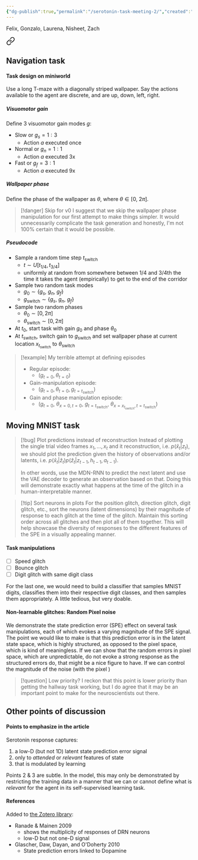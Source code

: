 ```yaml
---
{"dg-publish":true,"permalink":"/serotonin-task-meeting-2/","created":"","updated":""}
---
```



Felix, Gonzalo, Laurena, Nisheet, Zach


<div class="transclusion internal-embed is-loaded"><a class="markdown-embed-link" href="/navigation-task-serotonin-mice/" aria-label="Open link"><svg xmlns="http://www.w3.org/2000/svg" width="24" height="24" viewBox="0 0 24 24" fill="none" stroke="currentColor" stroke-width="2" stroke-linecap="round" stroke-linejoin="round" class="svg-icon lucide-link"><path d="M10 13a5 5 0 0 0 7.54.54l3-3a5 5 0 0 0-7.07-7.07l-1.72 1.71"></path><path d="M14 11a5 5 0 0 0-7.54-.54l-3 3a5 5 0 0 0 7.07 7.07l1.71-1.71"></path></svg></a><div class="markdown-embed">





## Navigation task

#### Task design on miniworld

Use a long T-maze with a diagonally striped wallpaper. Say the actions available to the agent are discrete, and are up, down, left, right.

##### Visuomotor gain

Define 3 visuomotor gain modes $g$:

- Slow or $g_s=1:3$
	- Action $a$ executed once
- Normal or $g_n=1:1$
	- Action $a$ executed 3x
- Fast or $g_f=3:1$
	- Action $a$ executed 9x

##### Wallpaper phase

Define the phase of the wallpaper as $\theta$, where $\theta\in[0,\ 2\pi]$.


> [!danger] Skip for v0
> I suggest that we skip the wallpaper phase manipulation for our first attempt to make things simpler. It would unnecessarily complicate the task generation and honestly, I'm not 100% certain that it would be possible.


##### Pseudocode

- Sample a random time step $t_\text{switch}$
	- $t\sim U[t_{1/4}, t_{3/4}]$
	- uniformly at random from somewhere between 1/4 and 3/4th the time it takes the agent (empirically) to get to the end of the corridor
- Sample two random task modes
	- $g_0\sim\{g_s,\ g_n,\ g_f\}$
	- $g_\text{switch}\sim\{g_s,\ g_n,\ g_f\}$
- Sample two random phases
	- $\theta_0\sim[0,2\pi]$
	- $\theta_\text{switch}\sim[0,2\pi]$
- At $t_0$, start task with gain $g_0$ and phase $\theta_0$ 
- At $t_\text{switch}$, switch gain to $g_\text{switch}$ and set wallpaper phase at current location $x_{t_\text{switch}}$ to $\theta_\text{switch}$

> [!example] My terrible attempt at defining episodes
> - Regular episode:
> 	- $\left(g_{t=0},\theta_{t=0}\right)$
> - Gain-manipulation episode:
> 	- $\left(g_{t=0},\theta_{t=0},g_{t=t_\text{switch}}\right)$
> - Gain and phase manipulation episode:
> 	- $\left(g_{t=0},\ \theta_{x=0,t=0},\ g_{t=t_\text{switch}},\ \theta_{x=x_{t_\text{switch}},t=t_\text{switch}}\right)$


</div></div>


## Moving MNIST task

> [!bug] Plot predictions instead of reconstruction
> Instead of plotting the single trial video frames $x_1, ..., x_t$ and it reconstruction, i.e. $p(\hat{x}_t|z_t)$, we should plot the prediction given the history of observations and/or latents, i.e. $p(\hat{x}_t|\hat{z}_t) p(\hat{z}_{t}|z_{t-1},h_{t-1},a_{t-1})$. 
> 
> In other words, use the MDN-RNN to predict the next latent and use the VAE decoder to generate an observation based on that. Doing this will demonstrate exactly what happens at the time of the glitch in a human-interpretable manner.

> [!tip] Sort neurons in plots
> For the position glitch, direction glitch, digit glitch, etc., sort the neurons (latent dimensions) by their magnitude of response to each glitch at the time of the glitch. Maintain this sorting order across all glitches and then plot all of them together. This will help showcase the diversity of responses to the different features of the SPE in a visually appealing manner.

#### Task manipulations

- [ ] Speed glitch
- [ ] Bounce glitch
- [ ] Digit glitch with same digit class

For the last one, we would need to build a classifier that samples MNIST digits, classifies them into their respective digit classes, and then samples them appropriately. A little tedious, but very doable.

#### Non-learnable glitches: Random Pixel noise

We demonstrate the state prediction error (SPE) effect on several task manipulations, each of which evokes a varying magnitude of the SPE signal. The point we would like to make is that this prediction error is in the latent state space, which is highly structured, as opposed to the pixel space, which is kind of meaningless. If we can show that the random errors in pixel space, which are unpredictable, do not evoke a strong response as the structured errors do, that might be a nice figure to have. If we can control the magnitude of the noise (with the pixel )


> [!question] Low priority?
> I reckon that this point is lower priority than getting the hallway task working, but I do agree that it may be an important point to make for the neuroscientists out there.


## Other points of discussion

#### Points to emphasize in the article

Serotonin response captures:

1. a low-D (but not 1D) latent state prediction error signal
2. only to *attended* or *relevant* features of state
3. that is modulated by learning

Points 2 & 3 are subtle. In the model, this may only be demonstrated by restricting the training data in a manner that we can or cannot define what is *relevant* for the agent in its self-supervised learning task.

#### References

Added to [the Zotero library](https://www.zotero.org/groups/4868946/the_role_of_serotonin):

- Ranade & Mainen 2009
	- shows the multiplicity of responses of DRN neurons
	- low-D but not one-D signal
- Glascher, Daw, Dayan, and O'Doherty 2010
	- State prediction errors linked to Dopamine